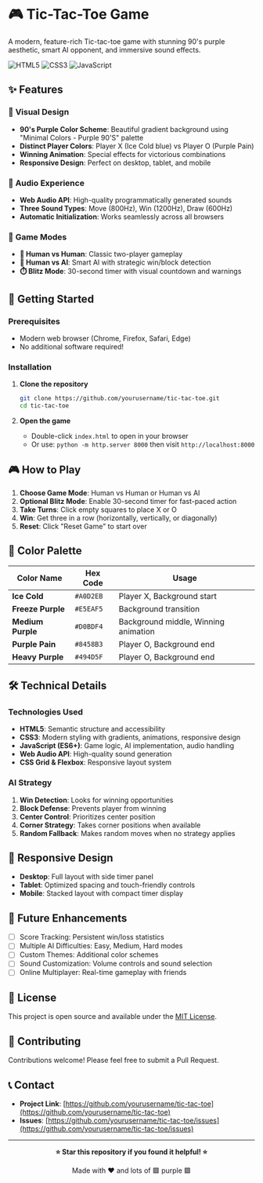 # 🎮 Tic-Tac-Toe Game

A modern, feature-rich Tic-tac-toe game with stunning 90's purple aesthetic, smart AI opponent, and immersive sound effects.

![HTML5](https://img.shields.io/badge/HTML5-E34F26?style=for-the-badge&logo=html5&logoColor=white)
![CSS3](https://img.shields.io/badge/CSS3-1572B6?style=for-the-badge&logo=css3&logoColor=white)
![JavaScript](https://img.shields.io/badge/JavaScript-F7DF1E?style=for-the-badge&logo=javascript&logoColor=black)

## ✨ Features

### 🎨 **Visual Design**

- **90's Purple Color Scheme**: Beautiful gradient background using "Minimal Colors - Purple 90'S" palette
- **Distinct Player Colors**: Player X (Ice Cold blue) vs Player O (Purple Pain)
- **Winning Animation**: Special effects for victorious combinations
- **Responsive Design**: Perfect on desktop, tablet, and mobile

### 🎵 **Audio Experience**

- **Web Audio API**: High-quality programmatically generated sounds
- **Three Sound Types**: Move (800Hz), Win (1200Hz), Draw (600Hz)
- **Automatic Initialization**: Works seamlessly across all browsers

### 🧠 **Game Modes**

- **👥 Human vs Human**: Classic two-player gameplay
- **🤖 Human vs AI**: Smart AI with strategic win/block detection
- **⏱️ Blitz Mode**: 30-second timer with visual countdown and warnings

## 🚀 Getting Started

### Prerequisites

- Modern web browser (Chrome, Firefox, Safari, Edge)
- No additional software required!

### Installation

1. **Clone the repository**

   ```bash
   git clone https://github.com/yourusername/tic-tac-toe.git
   cd tic-tac-toe
   ```

2. **Open the game**
   - Double-click `index.html` to open in your browser
   - Or use: `python -m http.server 8000` then visit `http://localhost:8000`

## 🎮 How to Play

1. **Choose Game Mode**: Human vs Human or Human vs AI
2. **Optional Blitz Mode**: Enable 30-second timer for fast-paced action
3. **Take Turns**: Click empty squares to place X or O
4. **Win**: Get three in a row (horizontally, vertically, or diagonally)
5. **Reset**: Click "Reset Game" to start over

## 🎨 Color Palette

| Color Name        | Hex Code  | Usage                                |
| ----------------- | --------- | ------------------------------------ |
| **Ice Cold**      | `#A0D2EB` | Player X, Background start           |
| **Freeze Purple** | `#E5EAF5` | Background transition                |
| **Medium Purple** | `#D0BDF4` | Background middle, Winning animation |
| **Purple Pain**   | `#8458B3` | Player O, Background end             |
| **Heavy Purple**  | `#494D5F` | Player O, Background end             |

## 🛠️ Technical Details

### Technologies Used

- **HTML5**: Semantic structure and accessibility
- **CSS3**: Modern styling with gradients, animations, responsive design
- **JavaScript (ES6+)**: Game logic, AI implementation, audio handling
- **Web Audio API**: High-quality sound generation
- **CSS Grid & Flexbox**: Responsive layout system

### AI Strategy

1. **Win Detection**: Looks for winning opportunities
2. **Block Defense**: Prevents player from winning
3. **Center Control**: Prioritizes center position
4. **Corner Strategy**: Takes corner positions when available
5. **Random Fallback**: Makes random moves when no strategy applies

## 📱 Responsive Design

- **Desktop**: Full layout with side timer panel
- **Tablet**: Optimized spacing and touch-friendly controls
- **Mobile**: Stacked layout with compact timer display

## 🎯 Future Enhancements

- [ ] Score Tracking: Persistent win/loss statistics
- [ ] Multiple AI Difficulties: Easy, Medium, Hard modes
- [ ] Custom Themes: Additional color schemes
- [ ] Sound Customization: Volume controls and sound selection
- [ ] Online Multiplayer: Real-time gameplay with friends

## 📄 License

This project is open source and available under the [MIT License](LICENSE).

## 🤝 Contributing

Contributions welcome! Please feel free to submit a Pull Request.

## 📞 Contact

- **Project Link**: [https://github.com/yourusername/tic-tac-toe](https://github.com/yourusername/tic-tac-toe)
- **Issues**: [https://github.com/yourusername/tic-tac-toe/issues](https://github.com/yourusername/tic-tac-toe/issues)

---

<div align="center">

**⭐ Star this repository if you found it helpful! ⭐**

Made with ❤️ and lots of 🟪 purple 🟪

</div>
